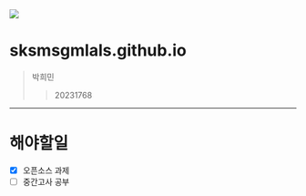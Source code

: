 <img src="https://capsule-render.vercel.app/api?type=waving&color=auto&height=200&section=header&text=Heemings_Github&fontSize=90" />

# sksmsgmlals.github.io


>박희민
>>20231768

* * *
# 해야할일

- [x] 오픈소스 과제
- [ ] 중간고사 공부

